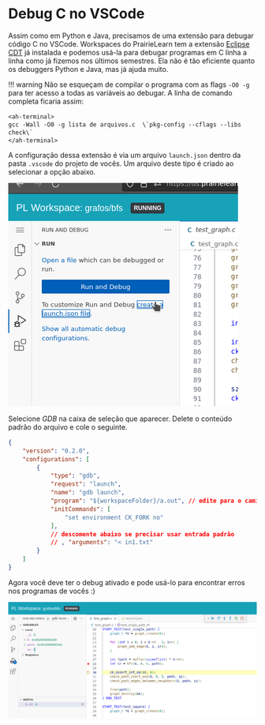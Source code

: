 # Debug C no VSCode

Assim como em Python e Java, precisamos de uma extensão para debugar código C no VSCode. Workspaces do PrairieLearn tem a extensão [Eclipse CDT](https://open-vsx.org/extension/eclipse-cdt/cdt-gdb-vscode) já instalada e podemos usá-la para debugar programas em C linha a linha como já fizemos nos últimos semestres. Ela não é tão eficiente quanto os debuggers Python e Java, mas já ajuda muito.

!!! warning
    Não se esqueçam de compilar o programa com as flags `-O0 -g` para ter acesso a todas as variáveis ao debugar. A linha de comando completa ficaria assim:

    <ah-terminal>
    gcc -Wall -O0 -g lista de arquivos.c  \`pkg-config --cflags --libs check\`
    </ah-terminal>
    
    
A configuração dessa extensão é via um arquivo `launch.json` dentro da pasta `.vscode` do projeto de vocês. Um arquivo deste tipo é criado ao selecionar a opção abaixo.

![](debug-step1.png)

Selecione *GDB* na caixa de seleção que aparecer. Delete o conteúdo padrão do arquivo e cole o seguinte.

```json
{
    "version": "0.2.0",
    "configurations": [
        {
            "type": "gdb",
            "request": "launch",
            "name": "gdb launch",
            "program": "${workspaceFolder}/a.out", // edite para o caminho do executável desejado
            "initCommands": [
                "set environment CK_FORK no"
            ],
            // descomente abaixo se precisar usar entrada padrão
            // , "arguments": "< in1.txt"
        }
    ]
}
```

Agora você deve ter o debug ativado e pode usá-lo para encontrar erros nos programas de vocês :)

![](debug-ativado.png)


